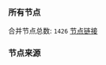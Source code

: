 ### 所有节点
合并节点总数: `1426`
[节点链接](https://raw.githubusercontent.com/rzhy1/11/master/sub/sub_merge_base64.txt)

### 节点来源